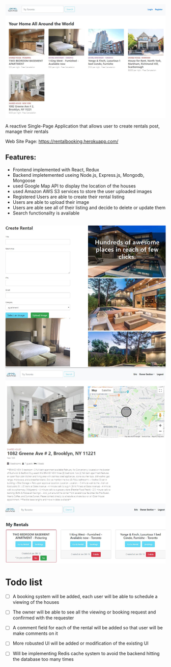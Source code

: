 <img class='header-img' src='https://github.com/Incarnation/react-test-2/blob/master/screenshots/home_page.jpg' />

A reactive Single-Page Application that allows user to create rentals post, manage their rentals

Web Site Page: <a href='https://rentalbooking.herokuapp.com/'>https://rentalbooking.herokuapp.com/</a>
<br/>


## Features:
<p>
<ul>
  <li>Frontend implemented with React, Redux</li>
  <li>Backend impletemented useing Node.js, Express.js, Mongodb, Mongoose </li>
  <li>used Google Map API to display the location of the houses</li>
  <li>used Amazon AWS S3 services to store the user uploaded images</li>
  <li>Registered Users are able to create their rental listing</li>
  <li>Users are able to upload their image</li>
  <li>Users are able see all of their listing and decide to delete or update them</li>
  <li>Search functionailty is available</li>
</ul>

<p/>
<br />
<img src='https://github.com/Incarnation/react-test-2/blob/master/screenshots/create_rental_page.jpg' />
<br />
<img src='https://github.com/Incarnation/react-test-2/blob/master/screenshots/rental_detail_page.jpg' />
<br />
<img src='https://github.com/Incarnation/react-test-2/blob/master/screenshots/manage_rental_page.jpg' />
<br />

# Todo list
- [ ] A booking system will be added, each user will be able to schedule a viewing of the houses
- [ ] The owner will be able to see all the viewing or booking request and confirmed with the requester 
- [ ] A comment field for each of the rental will be added so that user will be make comments on it
- [ ] More robusted UI will be added or modification of the existing UI
- [ ] Will be implementing Redis cache system to avoid the backend hitting the database too many times


